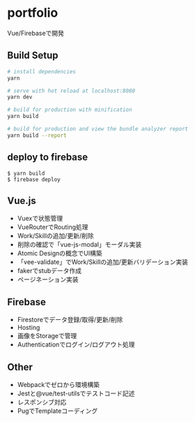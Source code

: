 # portfolio

Vue/Firebaseで開発

## Build Setup

``` bash
# install dependencies
yarn

# serve with hot reload at localhost:8080
yarn dev

# build for production with minification
yarn build

# build for production and view the bundle analyzer report
yarn build --report
```

## deploy to firebase

```
$ yarn build
$ firebase deploy
```

## Vue.js

 - Vuexで状態管理
 - VueRouterでRouting処理
 - Work/Skillの追加/更新/削除
 - 削除の確認で「vue-js-modal」モーダル実装
 - Atomic Designの概念でUI構築
 - 「vee-validate」でWork/Skillの追加/更新バリデーション実装
 - fakerでstubデータ作成
 - ページネーション実装
    
## Firebase

- Firestoreでデータ登録/取得/更新/削除
- Hosting
- 画像をStorageで管理
- Authenticationでログイン/ログアウト処理

## Other
 
 - Webpackでゼロから環境構築
 - Jestと@vue/test-utilsでテストコード記述
 - レスポンシブ対応
 - PugでTemplateコーディング
